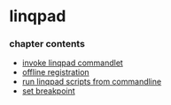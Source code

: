 ﻿
# linqpad
### chapter contents
 
* [invoke linqpad commandlet](invoke_linqpad_commandlet.md)
* [offline registration](offline_registration.md)
* [run linqpad scripts from commandline](run_linqpad_scripts_from_commandline.md)
* [set breakpoint](set_breakpoint.md)
